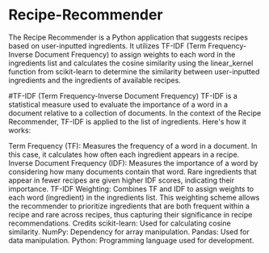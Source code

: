 # Recipe-Recommender
The Recipe Recommender is a Python application that suggests recipes based on user-inputted ingredients. It utilizes TF-IDF (Term Frequency-Inverse Document Frequency) to assign weights to each word in the ingredients list and calculates the cosine similarity using the linear_kernel function from scikit-learn to determine the similarity between user-inputted ingredients and the ingredients of available recipes.

#TF-IDF (Term Frequency-Inverse Document Frequency)
TF-IDF is a statistical measure used to evaluate the importance of a word in a document relative to a collection of documents. In the context of the Recipe Recommender, TF-IDF is applied to the list of ingredients. Here's how it works:

Term Frequency (TF): Measures the frequency of a word in a document. In this case, it calculates how often each ingredient appears in a recipe.
Inverse Document Frequency (IDF): Measures the importance of a word by considering how many documents contain that word. Rare ingredients that appear in fewer recipes are given higher IDF scores, indicating their importance.
TF-IDF Weighting: Combines TF and IDF to assign weights to each word (ingredient) in the ingredients list. This weighting scheme allows the recommender to prioritize ingredients that are both frequent within a recipe and rare across recipes, thus capturing their significance in recipe recommendations.
Credits
scikit-learn: Used for calculating cosine similarity.
NumPy: Dependency for array manipulation.
Pandas: Used for data manipulation.
Python: Programming language used for development.
